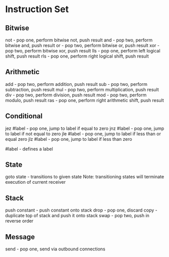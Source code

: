 # Instruction Set

## Bitwise
not - pop one, perform bitwise not, push result
and - pop two, perform bitwise and, push result
or - pop two, perform bitwise or, push result
xor - pop two, perform bitwise xor, push result
lls - pop one, perform left logical shift, push result
rls - pop one, perform right logical shift, push result

## Arithmetic
add - pop two, perform addition, push result
sub - pop two, perform subtraction, push result
mul - pop two, perform multiplication, push result
div - pop two, perform division, push result
mod - pop two, perform modulo, push result
ras - pop one, perform right arithmetic shift, push result

## Conditional
jez #label - pop one, jump to label if equal to zero
jnz #label - pop one, jump to label if not equal to zero
jle #label - pop one, jump to label if less than or equal zero
jlz #label - pop one, jump to label if less than zero

#label - defines a label

## State
goto state - transitions to given state
Note: transitioning states will terminate execution of current receiver

## Stack
push constant - push constant onto stack
drop - pop one, discard
copy - duplicate top of stack and push it onto stack
swap - pop two, push in reverse order

## Message
send - pop one, send via outbound connections
